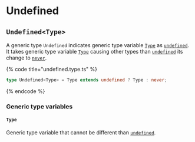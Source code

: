 # Undefined

## `Undefined<Type>`

A generic type `Undefined` indicates generic type variable [`Type`](undefined.md#type) as [`undefined`](https://www.typescriptlang.org/docs/handbook/basic-types.html#null-and-undefined). It takes generic type variable [`Type`](undefined.md#type) causing other types than [`undefined`](https://www.typescriptlang.org/docs/handbook/basic-types.html#null-and-undefined) its change to [`never`](https://www.typescriptlang.org/docs/handbook/basic-types.html#never).

{% code title="undefined.type.ts" %}
```typescript
type Undefined<Type> = Type extends undefined ? Type : never;
```
{% endcode %}

### Generic type variables

#### `Type`

Generic type variable that cannot be different than [`undefined`](https://www.typescriptlang.org/docs/handbook/basic-types.html#null-and-undefined).

